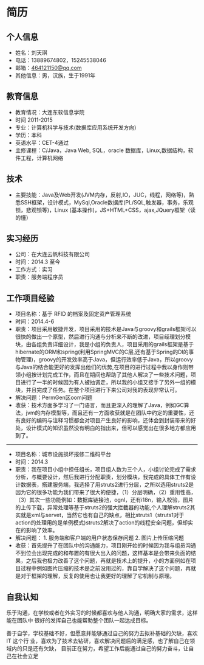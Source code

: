 # 简历

## 个人信息

* 姓名：刘天琪
* 电话：13889674802，15245538046
* 邮箱：464121150@qq.com 
* 其他信息：男，汉族，生于1991年

## 教育信息

* 教育情况：大连东软信息学院
* 时间 2011-2015
* 专业：计算机科学与技术(数据库应用系统开发方向) 
* 学历：本科
* 英语水平：CET-4通过
* 主修课程：C/Java，Java Web, SQL，oracle 数据库，Linux,数据结构，软件工程，计算机网络 

## 技术

* 主要技能：Java及Web开发(JVM内存，反射,IO，JUC，线程，网络等)，熟悉SSH框架，设计模式，MySql,Oracle数据库(PL/SQL,触发器，事务，乐观锁，悲观锁等)，Linux (基本操作)，JS+HTML+CSS，ajax,JQuery框架（读的懂）

## 实习经历

* 公司：在大连云帆科技有限公司
* 时间：2014.3 至今 
* 工作方式：实习
* 职责：服务端程序员

## 工作项目经验



* 项目名称：基于 RFID 的档案及固定资产管理系统 
* 时间：2014.4-6 
* 职责：项目采用敏捷开发，项目采用的技术是Java与groovy和grails框架可以很快的做出一个原型，然后进行沟通与分析来不断的改进，项目经理划分模块，由各组负责详细设计，我是小组的负责人，项目采用的grails框架是基于hibernate的ORM和spring(利用SpringMVC的C层,还有基于Spring的DI的事物管理)，groovy的开发效率高于Java，但运行效率低于Java，所以groovy与Java的结合能更好的发挥出他们的优势,在项目的进行过程中我以身作则带领小组按计划完成工作，而且在期间也帮助了其他人解决了一些技术问题，项目进行了一半的时候因为有人被抽调走，所以我的小组又接手了另外一组的模块，并且完成了任务。在整个项目进行下来公司对我的表现非常认可。
* 解决问题：PermGen区oom问题
* 收获：技术方面多学习了一门语言，而且更深入的理解了Java，例如GC算法，jvm的内存模型等，而且还有一方面收获就是在团队中约定的重要性，还有良好的编码与注释习惯都会对项目产生良好的影响，还体会到封装带来的好处，设计模式的知识虽然没有明白的指出来，但可以感觉出在很多地方都应用到了。
----------------------

* 项目名称：城市设施损坏报修二维码平台 
* 时间：2014.3
* 职责：我在项目小组中担任组长，项目组人数为三个人，小组讨论完成了需求分析，与概要设计，然后我进行分配职责，划分模块，我完成的具体工作有设计数据表，搭建服务端，我选择了用struts2进行分层，之所以选用struts2是因为它的很多功能为我们带来了很大的便捷，（1）分层明确，（2）重用性高，（3）其次一些功能例如：数据库链接池，ognl，还有i18n，输入校验，图片的上传下载，异常处理等基于struts2的强大拦截器的功能,个人理解struts2其实就是xml与servet，当然它也有自己的缺点，相比struts1（struts1对于action的处理用的是单例模式)struts2解决了action的线程安全问题，但却实在的影响了效率。
* 解决问题： 1. 服务端和客户端的用户状态保存问题 2. 图片上传压缩问题  
* 收获：首先提升了在团队中的沟通能力，项目刚开始的时候因为我与组员沟通不到位会出现完成的和布置的有很大出入的问题，这样基本是会带来负面的结果，之后我也极力改善了这个问题，再就是技术上的提升，小的方面例如在项目过程中例如图片压缩的技术是之前没用过的，靠自学解决了这个问题，再就是对于框架的理解，反复的使用也让我更好的理解了它机制与原理。

## 自我认知

乐于沟通，在学校或者在外实习的时候都喜欢与他人沟通，明确大家的需求，这样能在团队中
很好的发挥自己也能帮助整个团队一起达成目标。  

善于自学，学校基础不好，但愿意并能够通过自己的努力去拟补基础的欠缺，喜欢 IT 这个行
业，喜欢为了技术去钻研，喜欢解决问题后的满足感，也了解自己在领域内的只是还有欠缺，
目前正在努力，希望工作后能通过自己的努力奋斗，让自己在社会立足


